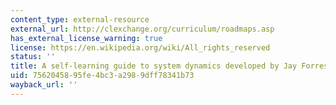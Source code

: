 ```yaml
---
content_type: external-resource
external_url: http://clexchange.org/curriculum/roadmaps.asp
has_external_license_warning: true
license: https://en.wikipedia.org/wiki/All_rights_reserved
status: ''
title: A self-learning guide to system dynamics developed by Jay Forrester
uid: 75620458-95fe-4bc3-a298-9dff78341b73
wayback_url: ''
---
```

